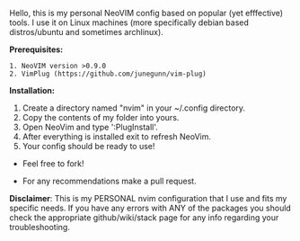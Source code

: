 Hello, this is my personal NeoVIM config based on popular (yet efffective) tools.
I use it on Linux machines (more specifically debian based distros/ubuntu and sometimes archlinux).

**Prerequisites:**

    1. NeoVIM version >0.9.0
    2. VimPlug (https://github.com/junegunn/vim-plug)

__Installation:__

 1. Create a directory named "nvim" in your ~/.config directory.
 2. Copy the contents of my folder into yours.
 3. Open NeoVim and type ':PlugInstall'.
 4. After everything is installed exit to refresh NeoVim.
 5. Your config should be ready to use!


- Feel free to fork!

- For any recommendations make a pull request.


__Disclaimer__: This is my PERSONAL nvim configuration that I use and fits my specific needs. If you have any errors with ANY of the packages you should check the appropriate github/wiki/stack page for any info regarding your troubleshooting.
